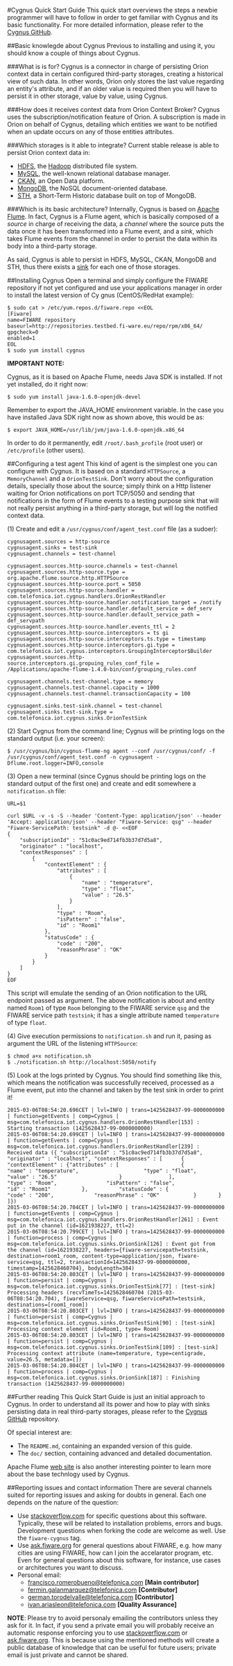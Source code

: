 #Cygnus Quick Start Guide
This quick start overviews the steps a newbie programmer will have to follow in order to get familiar with Cygnus and its basic functionality. For more detailed information, please refer to the [Cygnus GitHub](https://github.com/telefonicaid/fiware-cygnus).

##Basic knowlegde about Cygnus
Previous to installing and using it, you should know a couple of things about Cygnus.

###What is is for?
Cygnus is a connector in charge of persisting Orion context data in certain configured third-party storages, creating a historical view of such data. In other words, Orion only stores the last value regarding an entity's attribute, and if an older value is required then you will have to persist it in other storage, value by value, using Cygnus.

###How does it receives context data from Orion Context Broker?
Cygnus uses the subscription/notification feature of Orion. A subscription is made in Orion on behalf of Cygnus, detailing which entities we want to be notified when an update occurs on any of those entities attributes.

###Which storages is it able to integrate?
Current stable release is able to persist Orion context data in:

* [HDFS](http://hadoop.apache.org/docs/current/hadoop-project-dist/hadoop-hdfs/HdfsUserGuide.html), the [Hadoop](http://hadoop.apache.org/) distributed file system.
* [MySQL](https://www.mysql.com/), the well-known relational database manager.
* [CKAN](http://ckan.org/), an Open Data platform.
* [MongoDB](https://www.mongodb.org/), the NoSQL document-oriented database.
* [STH](https://github.com/telefonicaid/IoT-STH), a Short-Term Historic database built on top of MongoDB.

###Which is its basic architecture?
Internally, Cygnus is based on [Apache Flume](http://flume.apache.org/). In fact, Cygnus is a Flume agent, which is basically composed of a <i>source</i> in charge of receiving the data, a <i>channel</i> where the source puts the data once it has been transformed into a Flume event, and a <i>sink</i>, which takes Flume events from the channel in order to persist the data within its body into a third-party storage.

As said, Cygnus is able to persist in HDFS, MySQL, CKAN, MongoDB and STH, thus there exists a [sink](design/) for each one of those storages.

##Installing Cygnus
Open a terminal and simply configure the FIWARE repository if not yet configured and use your applications manager in order to install the latest version of Cy	gnus (CentOS/RedHat example):

```
$ sudo cat > /etc/yum.repos.d/fiware.repo <<EOL
[Fiware]
name=FIWARE repository
baseurl=http://repositories.testbed.fi-ware.eu/repo/rpm/x86_64/
gpgcheck=0
enabled=1
EOL
$ sudo yum install cygnus
```

**IMPORTANT NOTE:**

Cygnus, as it is based on Apache Flume, needs Java SDK is installed. If not yet installed, do it right now:

```
$ sudo yum install java-1.6.0-openjdk-devel
```

Remember to export the JAVA_HOME environment variable. In the case you have installed Java SDK right now as shown above, this would be as:

```
$ export JAVA_HOME=/usr/lib/jvm/java-1.6.0-openjdk.x86_64
```

In order to do it permanently, edit `/root/.bash_profile` (root user) or `/etc/profile` (other users).

##Configuring a test agent
This kind of agent is the simplest one you can configure with Cygnus. It is based on a standard `HTTPSource`, a `MemoryChannel` and a `OrionTestSink`. Don't worry about the configuration details, specially those about the source; simply think on a Http listener waiting for Orion notifications on port TCP/5050 and sending that notifications in the form of Flume events to a testing purpose sink that will not really persist anything in a third-party storage, but will log the notified context data.

(1) Create and edit a `/usr/cygnus/conf/agent_test.conf` file (as a sudoer):

```
cygnusagent.sources = http-source
cygnusagent.sinks = test-sink
cygnusagent.channels = test-channel

cygnusagent.sources.http-source.channels = test-channel
cygnusagent.sources.http-source.type = org.apache.flume.source.http.HTTPSource
cygnusagent.sources.http-source.port = 5050
cygnusagent.sources.http-source.handler = com.telefonica.iot.cygnus.handlers.OrionRestHandler
cygnusagent.sources.http-source.handler.notification_target = /notify
cygnusagent.sources.http-source.handler.default_service = def_serv
cygnusagent.sources.http-source.handler.default_service_path = def_servpath
cygnusagent.sources.http-source.handler.events_ttl = 2
cygnusagent.sources.http-source.interceptors = ts gi
cygnusagent.sources.http-source.interceptors.ts.type = timestamp
cygnusagent.sources.http-source.interceptors.gi.type = com.telefonica.iot.cygnus.interceptors.GroupingInterceptor$Builder
cygnusagent.sources.http-source.interceptors.gi.gropuing_rules_conf_file = /Applications/apache-flume-1.4.0-bin/conf/grouping_rules.conf

cygnusagent.channels.test-channel.type = memory
cygnusagent.channels.test-channel.capacity = 1000
cygnusagent.channels.test-channel.transactionCapacity = 100

cygnusagent.sinks.test-sink.channel = test-channel
cygnusagent.sinks.test-sink.type = com.telefonica.iot.cygnus.sinks.OrionTestSink
```

(2) Start Cygnus from the command line; Cygnus will be printing logs on the standard output (i.e. your screen):

```
$ /usr/cygnus/bin/cygnus-flume-ng agent --conf /usr/cygnus/conf/ -f /usr/cygnus/conf/agent_test.conf -n cygnusagent -Dflume.root.logger=INFO,console
```

(3) Open a new terminal (since Cygnus should be printing logs on the standard output of the first one) and create and edit somewhere a `notification.sh` file:

```
URL=$1

curl $URL -v -s -S --header 'Content-Type: application/json' --header 'Accept: application/json' --header "Fiware-Service: qsg" --header "Fiware-ServicePath: testsink" -d @- <<EOF
{
	"subscriptionId" : "51c0ac9ed714fb3b37d7d5a8",
	"originator" : "localhost",
	"contextResponses" : [
		{
			"contextElement" : {
				"attributes" : [
					{
						"name" : "temperature",
						"type" : "float",
						"value" : "26.5"
					}
				],
				"type" : "Room",
				"isPattern" : "false",
				"id" : "Room1"
			},
			"statusCode" : {
				"code" : "200",
				"reasonPhrase" : "OK"
			}
		}
	]
}
EOF
```

This script will emulate the sending of an Orion notification to the URL endpoint passed as argument. The above notification is about and entity named `Room1` of type `Room` belonging to the FIWARE service `qsg` and the FIWARE service path `testsink`; it has a single attribute named `temperature` of type `float`. 

(4) Give execution permissions to `notification.sh` and run it, pasing as argument the URL of the listening `HTTPSource`:

```
$ chmod a+x notification.sh
$ ./notification.sh http://localhost:5050/notify
```

(5) Look at the logs printed by Cygnus. You should find something like this, which means the notification was successfully received, processed as a Flume event, put into the channel and taken by the test sink in order to print it!


```
2015-03-06T08:54:20.696CET | lvl=INFO | trans=1425628437-99-0000000000 | function=getEvents | comp=Cygnus | msg=com.telefonica.iot.cygnus.handlers.OrionRestHandler[153] : Starting transaction (1425628437-99-0000000000)
2015-03-06T08:54:20.699CET | lvl=INFO | trans=1425628437-99-0000000000 | function=getEvents | comp=Cygnus | msg=com.telefonica.iot.cygnus.handlers.OrionRestHandler[239] : Received data ({	"subscriptionId" : "51c0ac9ed714fb3b37d7d5a8",	"originator" : "localhost",	"contextResponses" : [		{			"contextElement" : {"attributes" : [					{						"name" : "temperature",						"type" : "float",						"value" : "26.5"					}				],				"type" : "Room",				"isPattern" : "false",				"id" : "Room1"			},			"statusCode" : {				"code" : "200",				"reasonPhrase" : "OK"			}		}	]})
2015-03-06T08:54:20.704CET | lvl=INFO | trans=1425628437-99-0000000000 | function=getEvents | comp=Cygnus | msg=com.telefonica.iot.cygnus.handlers.OrionRestHandler[261] : Event put in the channel (id=1621938227, ttl=2)
2015-03-06T08:54:20.799CET | lvl=INFO | trans=1425628437-99-0000000000 | function=process | comp=Cygnus | msg=com.telefonica.iot.cygnus.sinks.OrionSink[126] : Event got from the channel (id=1621938227, headers={fiware-servicepath=testsink, destination=room1_room, content-type=application/json, fiware-service=qsg, ttl=2, transactionId=1425628437-99-0000000000, timestamp=1425628460704}, bodyLength=384)
2015-03-06T08:54:20.803CET | lvl=INFO | trans=1425628437-99-0000000000 | function=persist | comp=Cygnus | msg=com.telefonica.iot.cygnus.sinks.OrionTestSink[77] : [test-sink] Processing headers (recvTimeTs=1425628460704 (2015-03-06T08:54:20.704), fiwareService=qsg, fiwareServicePath=testsink, destinations=[room1_room])
2015-03-06T08:54:20.803CET | lvl=INFO | trans=1425628437-99-0000000000 | function=persist | comp=Cygnus | msg=com.telefonica.iot.cygnus.sinks.OrionTestSink[90] : [test-sink] Processing context element (id=Room1, type= Room)
2015-03-06T08:54:20.803CET | lvl=INFO | trans=1425628437-99-0000000000 | function=persist | comp=Cygnus | msg=com.telefonica.iot.cygnus.sinks.OrionTestSink[109] : [test-sink] Processing context attribute (name=temperature, type=centigrade, value=26.5, metadata=[])
2015-03-06T08:54:20.804CET | lvl=INFO | trans=1425628437-99-0000000000 | function=process | comp=Cygnus | msg=com.telefonica.iot.cygnus.sinks.OrionSink[187] : Finishing transaction (1425628437-99-0000000000)

```

##Further reading
This Quick Start Guide is just an initial approach to Cygnus. In order to understand all its power and how to play with sinks persisting data in real third-party storages, please refer to the [Cygnus GitHub](https://github.com/telefonicaid/fiware-cygnus) repository.

Of special interest are:

* The `README.md`, containing an expanded version of this guide.
* The `doc/` section, containing advanced and detailed documentation.

Apache Flume [web site](http://flume.apache.org/) is also another interesting pointer to learn more about the base technlogy used by Cygnus.

##Reporting issues and contact information
There are several channels suited for reporting issues and asking for doubts in general. Each one depends on the nature of the question:

* Use [stackoverflow.com](http://stackoverflow.com) for specific questions about this software. Typically, these will be related to installation problems, errors and bugs. Development questions when forking the code are welcome as well. Use the `fiware-cygnus` tag.
* Use [ask.fiware.org](https://ask.fiware.org/questions/) for general questions about FIWARE, e.g. how many cities are using FIWARE, how can I join the accelarator program, etc. Even for general questions about this software, for instance, use cases or architectures you want to discuss.
* Personal email:
    * [francisco.romerobueno@telefonica.com](mailto:francisco.romerobueno@telefonica.com) **[Main contributor]**
    * [fermin.galanmarquez@telefonica.com](mailto:fermin.galanmarquez@telefonica.com) **[Contributor]**
    * [german.torodelvalle@telefonica.com](german.torodelvalle@telefonica.com) **[Contributor]**
    * [ivan.ariasleon@telefonica.com](mailto:ivan.ariasleon@telefonica.com) **[Quality Assurance]**

**NOTE**: Please try to avoid personaly emailing the contributors unless they ask for it. In fact, if you send a private email you will probably receive an automatic response enforcing you to use [stackoverflow.com](stackoverflow.com) or [ask.fiware.org](https://ask.fiware.org/questions/). This is because using the mentioned methods will create a public database of knowledge that can be useful for future users; private email is just private and cannot be shared.
